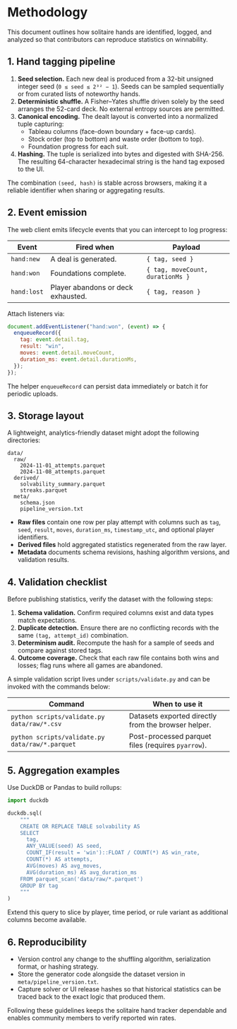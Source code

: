 # Methodology

This document outlines how solitaire hands are identified, logged, and analyzed so that contributors can reproduce statistics on winnability.

## 1. Hand tagging pipeline

1. **Seed selection.** Each new deal is produced from a 32-bit unsigned integer seed (`0 ≤ seed ≤ 2³² − 1`). Seeds can be sampled sequentially or from curated lists of noteworthy hands.
2. **Deterministic shuffle.** A Fisher–Yates shuffle driven solely by the seed arranges the 52-card deck. No external entropy sources are permitted.
3. **Canonical encoding.** The dealt layout is converted into a normalized tuple capturing:
   - Tableau columns (face-down boundary + face-up cards).
   - Stock order (top to bottom) and waste order (bottom to top).
   - Foundation progress for each suit.
4. **Hashing.** The tuple is serialized into bytes and digested with SHA-256. The resulting 64-character hexadecimal string is the hand tag exposed to the UI.

The combination `(seed, hash)` is stable across browsers, making it a reliable identifier when sharing or aggregating results.

## 2. Event emission

The web client emits lifecycle events that you can intercept to log progress:

| Event | Fired when | Payload |
| --- | --- | --- |
| `hand:new` | A deal is generated. | `{ tag, seed }` |
| `hand:won` | Foundations complete. | `{ tag, moveCount, durationMs }` |
| `hand:lost` | Player abandons or deck exhausted. | `{ tag, reason }` |

Attach listeners via:

```javascript
document.addEventListener("hand:won", (event) => {
  enqueueRecord({
    tag: event.detail.tag,
    result: "win",
    moves: event.detail.moveCount,
    duration_ms: event.detail.durationMs,
  });
});
```

The helper `enqueueRecord` can persist data immediately or batch it for periodic uploads.

## 3. Storage layout

A lightweight, analytics-friendly dataset might adopt the following directories:

```
data/
  raw/
    2024-11-01_attempts.parquet
    2024-11-08_attempts.parquet
  derived/
    solvability_summary.parquet
    streaks.parquet
  meta/
    schema.json
    pipeline_version.txt
```

- **Raw files** contain one row per play attempt with columns such as `tag`, `seed`, `result`, `moves`, `duration_ms`, `timestamp_utc`, and optional player identifiers.
- **Derived files** hold aggregated statistics regenerated from the raw layer.
- **Metadata** documents schema revisions, hashing algorithm versions, and validation results.

## 4. Validation checklist

Before publishing statistics, verify the dataset with the following steps:

1. **Schema validation.** Confirm required columns exist and data types match expectations.
2. **Duplicate detection.** Ensure there are no conflicting records with the same `(tag, attempt_id)` combination.
3. **Determinism audit.** Recompute the hash for a sample of seeds and compare against stored tags.
4. **Outcome coverage.** Check that each raw file contains both wins and losses; flag runs where all games are abandoned.

A simple validation script lives under `scripts/validate.py` and can be invoked with the commands below:

| Command | When to use it |
| --- | --- |
| `python scripts/validate.py data/raw/*.csv` | Datasets exported directly from the browser helper. |
| `python scripts/validate.py data/raw/*.parquet` | Post-processed parquet files (requires `pyarrow`). |

## 5. Aggregation examples

Use DuckDB or Pandas to build rollups:

```python
import duckdb

duckdb.sql(
    """
    CREATE OR REPLACE TABLE solvability AS
    SELECT
      tag,
      ANY_VALUE(seed) AS seed,
      COUNT_IF(result = 'win')::FLOAT / COUNT(*) AS win_rate,
      COUNT(*) AS attempts,
      AVG(moves) AS avg_moves,
      AVG(duration_ms) AS avg_duration_ms
    FROM parquet_scan('data/raw/*.parquet')
    GROUP BY tag
    """
)
```

Extend this query to slice by player, time period, or rule variant as additional columns become available.

## 6. Reproducibility

- Version control any change to the shuffling algorithm, serialization format, or hashing strategy.
- Store the generator code alongside the dataset version in `meta/pipeline_version.txt`.
- Capture solver or UI release hashes so that historical statistics can be traced back to the exact logic that produced them.

Following these guidelines keeps the solitaire hand tracker dependable and enables community members to verify reported win rates.
